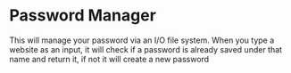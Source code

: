 # Password Manager

This will manage your password via an I/O file system. When you type a website as an input, it will check if a password is already saved under that name and return it, if not it will create a new password
